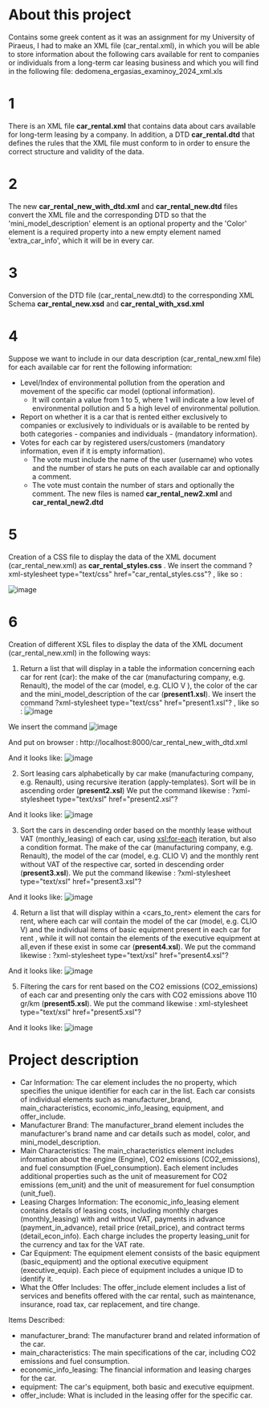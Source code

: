 # About this project
Contains some greek content as it was an assignment for my University of Piraeus, I had to make an XML file (car_rental.xml), in which you will be able to store information about the following cars available for rent to companies or individuals from a long-term car leasing business and which you will find in the following file: dedomena_ergasias_examinoy_2024_xml.xls

# 1
There is an XML file **car_rental.xml** that contains data about cars available for long-term leasing by a company. In addition, a DTD **car_rental.dtd** that defines the rules that the XML file must conform to in order to ensure the correct structure and validity of the data.

# 2
The new **car_rental_new_with_dtd.xml** and **car_rental_new.dtd** files convert the XML file and the corresponding DTD so that the 'mini_model_description' element is an optional property and the 'Color' element is a required property into a new empty element named 'extra_car_info', which it will be in every car.

# 3
Conversion of the DTD file (car_rental_new.dtd) to the corresponding XML Schema **car_rental_new.xsd** and **car_rental_with_xsd.xml**

# 4
Suppose we want to include in our data description (car_rental_new.xml file) for each available car for rent the following information: 
- Level/Index of environmental pollution from the operation and movement of the specific car model (optional information). 
  *  It will contain a value from 1 to 5, where 1 will indicate a low level of environmental pollution and 5 a high level of environmental pollution.
- Report on whether it is a car that is rented either exclusively to companies or exclusively to individuals or is available to be rented by both categories - companies and individuals - (mandatory information).
- Votes for each car by registered users/customers (mandatory information, even if it is empty information). 
  *  The vote must include the name of the user (username) who votes and the number of stars he puts on each available car and optionally a comment.
  *  The vote must contain the number of stars and optionally the comment. 
The new files is named **car_rental_new2.xml** and **car_rental_new2.dtd**

# 5
Creation of a CSS file to display the data of the XML document (car_rental_new.xml) as **car_rental_styles.css** .
We insert the command ?xml-stylesheet type="text/css" href="car_rental_styles.css"? , like so :

![image](https://github.com/user-attachments/assets/c296ff96-2532-4182-a376-3f94abb17d1e)


# 6
Creation of different XSL files to display the data of the XML document (car_rental_new.xml) in the following ways:
1. Return a list that will display in a table the information concerning each car for rent (car): the make of the car (manufacturing company, e.g. Renault), the model of the car (model, e.g. CLIO V ), the color of the car and the mini_model_description of the car (**present1.xsl**). We insert the command ?xml-stylesheet type="text/css" href="present1.xsl"? , like so :
 ![image](https://github.com/user-attachments/assets/41b3eac0-23ef-4ebb-b872-423a0b28ce0d)

We insert the command ![image](https://github.com/user-attachments/assets/c29d5525-260b-4835-b03b-48484356226f)

And put on browser : http://localhost:8000/car_rental_new_with_dtd.xml

And it looks like: ![image](https://github.com/user-attachments/assets/3de671a0-501f-4617-89bc-079a0ba8f0d1)


2. Sort leasing cars alphabetically by car make (manufacturing company, e.g. Renault), using recursive iteration (apply-templates). Sort will be in ascending order (**present2.xsl**)
We put the command likewise : ?xml-stylesheet type="text/xsl" href="present2.xsl"?

And it looks like: ![image](https://github.com/user-attachments/assets/58b60284-e53c-42de-8285-e7d8cc85b9c1)

3. Sort the cars in descending order based on the monthly lease without VAT (monthly_leasing) of each car, using <xsl:for-each> iteration, but also a condition format. The make of the car (manufacturing company, e.g. Renault), the model of the car (model, e.g.
CLIO V) and the monthly rent without VAT of the respective car, sorted in descending order (**present3.xsl**).
We put the command likewise : ?xml-stylesheet type="text/xsl" href="present3.xsl"?

And it looks like: ![image](https://github.com/user-attachments/assets/ef88aa82-2feb-479a-a87b-eeff498c67c2)


4. Return a list that will display within a <cars_to_rent> element the cars for rent, where each car will contain the model of the car (model, e.g. CLIO V) and the individual items of basic equipment present in each car for rent , while it will not contain the elements of the executive equipment at all,even if these exist in some car (**present4.xsl**).
We put the command likewise : ?xml-stylesheet type="text/xsl" href="present4.xsl"?

And it looks like: ![image](https://github.com/user-attachments/assets/2e6c878e-a19e-407a-9d9a-ea1ec89965e7)

5. Filtering the cars for rent based on the CO2 emissions (CO2_emissions) of each car and presenting only the cars with CO2 emissions above 110 gr/km (**present5.xsl**).
We put the command likewise : xml-stylesheet type="text/xsl" href="present5.xsl"?

And it looks like: ![image](https://github.com/user-attachments/assets/4a9fae2d-aeb2-4133-a7a8-3c466cb4dcc7)


# Project description
- Car Information: The car element includes the no property, which specifies the unique identifier for each car in the list. Each car consists of individual elements such as manufacturer_brand, main_characteristics, economic_info_leasing, equipment, and offer_include.
- Manufacturer Brand: The manufacturer_brand element includes the manufacturer's brand name and car details such as model, color, and mini_model_description.
- Main Characteristics: The main_characteristics element includes information about the engine (Engine), CO2 emissions (CO2_emissions),
and fuel consumption (Fuel_consumption). Each element includes additional properties such as the unit of measurement for CO2 emissions (em_unit) and the unit of measurement for fuel consumption (unit_fuel).
- Leasing Charges Information: The economic_info_leasing element contains details of leasing costs,
including monthly charges (monthly_leasing) with and without VAT, payments in advance (payment_in_advance), retail price (retail_price), and contract terms (detail_econ_info). Each charge includes the property leasing_unit for the currency and tax for the VAT rate.
- Car Equipment: The equipment element consists of the basic equipment (basic_equipment) and the optional executive equipment (executive_equip). Each piece of equipment includes a unique ID to identify it.
- What the Offer Includes: The offer_include element includes a list of services and benefits offered with the car rental, such as maintenance, insurance, road tax, car replacement, and tire change.
  
Items Described:
* manufacturer_brand: The manufacturer brand and related information of the car.
* main_characteristics: The main specifications of the car, including CO2 emissions and fuel consumption.
* economic_info_leasing: The financial information and leasing charges for the car.
* equipment: The car's equipment, both basic and executive equipment.
* offer_include: What is included in the leasing offer for the specific car.
   
